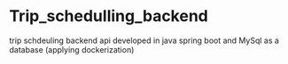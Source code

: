 # Trip_schedulling_backend
trip schdeuling  backend api developed in java spring boot and MySql as a database (applying dockerization)
